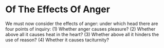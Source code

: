 # Of The Effects Of Anger

We must now consider the effects of anger: under which head there are four points of inquiry:
(1) Whether anger causes pleasure?
(2) Whether above all it causes heat in the heart?
(3) Whether above all it hinders the use of reason?
(4) Whether it causes taciturnity?